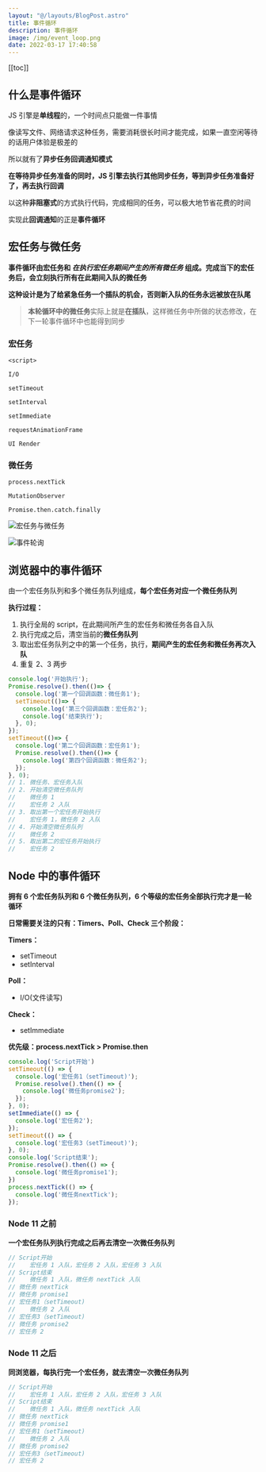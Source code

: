 ```yaml
---
layout: "@/layouts/BlogPost.astro"
title: 事件循环
description: 事件循环
image: /img/event_loop.png
date: 2022-03-17 17:40:58
---
```


[[toc]]

## 什么是事件循环

JS 引擎是**单线程**的，一个时间点只能做一件事情

像读写文件、网络请求这种任务，需要消耗很长时间才能完成，如果一直空闲等待的话用户体验是极差的

所以就有了**异步任务回调通知模式**

**在等待异步任务准备的同时，JS 引擎去执行其他同步任务，等到异步任务准备好了，再去执行回调**

以这种**非阻塞式**的方式执行代码，完成相同的任务，可以极大地节省花费的时间

实现此**回调通知**的正是**事件循环**

## 宏任务与微任务

<n-alert class="my-4" type="info">**事件循环由宏任务和 *在执行宏任务期间产生的所有微任务* 组成。完成当下的宏任务后，会立刻执行所有在此期间入队的微任务**</n-alert>

**这种设计是为了给紧急任务一个插队的机会，否则新入队的任务永远被放在队尾**

> **本轮循环中的微任务**实际上就是**在插队**，这样微任务中所做的状态修改，在下一轮事件循环中也能得到同步

### 宏任务

`<script>`

`I/O`

`setTimeout`

`setInterval`

`setImmediate`

`requestAnimationFrame`

`UI Render`

### 微任务

`process.nextTick`

`MutationObserver`

`Promise.then.catch.finally`

![宏任务与微任务](/img/event_loop.png)

![事件轮询](/img/event_queue.png)

## 浏览器中的事件循环

由一个宏任务队列和多个微任务队列组成，**每个宏任务对应一个微任务队列**

**执行过程：**
1. 执行全局的 script，在此期间所产生的宏任务和微任务各自入队
2. 执行完成之后，清空当前的**微任务队列**
3. 取出宏任务队列之中的第一个任务，执行，**期间产生的宏任务和微任务再次入队**
4. 重复 2、3 两步

```js
console.log('开始执行');
Promise.resolve().then(()=> {
  console.log('第一个回调函数：微任务1');
  setTimeout(()=> {
    console.log('第三个回调函数：宏任务2');
    console.log('结束执行');
  }, 0);
});
setTimeout(()=> {
  console.log('第二个回调函数：宏任务1');
  Promise.resolve().then(()=> {
    console.log('第四个回调函数：微任务2');
  });
}, 0);
// 1. 微任务、宏任务入队
// 2. 开始清空微任务队列
//    微任务 1
//    宏任务 2 入队
// 3. 取出第一个宏任务开始执行
//    宏任务 1，微任务 2 入队
// 4. 开始清空微任务队列
//    微任务 2
// 5. 取出第二的宏任务开始执行
//    宏任务 2
```

## Node 中的事件循环

<n-alert class="my-4" type="info">**拥有 6 个宏任务队列和 6 个微任务队列，6 个等级的宏任务全部执行完才是一轮循环**</n-alert>

<n-image src="https://p3-juejin.byteimg.com/tos-cn-i-k3u1fbpfcp/f62a46a5a83e4cdba686754f43e85195~tplv-k3u1fbpfcp-zoom-in-crop-mark:1304:0:0:0.awebp" />

**日常需要关注的只有：Timers、Poll、Check 三个阶段：**

**Timers：**
- setTimeout
- setInterval

**Poll：**
- I/O(文件读写)

**Check：**
- setImmediate

<n-alert class="my-4" type="info">**优先级：process.nextTick > Promise.then**</n-alert>

```js
console.log('Script开始')
setTimeout(() => {
  console.log('宏任务1（setTimeout)');
  Promise.resolve().then(() => {
    console.log('微任务promise2');
  });
}, 0);
setImmediate(() => {
  console.log('宏任务2');
});
setTimeout(() => {
  console.log('宏任务3（setTimeout)');
}, 0);
console.log('Script结束');
Promise.resolve().then(() => {
  console.log('微任务promise1');
})
process.nextTick(() => {
  console.log('微任务nextTick');
});
```

### Node 11 之前

<n-alert class="my-4" type="warning">**一个宏任务队列执行完成之后再去清空一次微任务队列**</n-alert>

```js
// Script开始
//    宏任务 1 入队，宏任务 2 入队，宏任务 3 入队
// Script结束
//    微任务 1 入队，微任务 nextTick 入队
// 微任务 nextTick
// 微任务 promise1
// 宏任务1（setTimeout)
//    微任务 2 入队
// 宏任务3（setTimeout)
// 微任务 promise2
// 宏任务 2
```

### Node 11 之后

<n-alert class="my-4" type="warning">**同浏览器，每执行完一个宏任务，就去清空一次微任务队列**</n-alert>

```js
// Script开始
//    宏任务 1 入队，宏任务 2 入队，宏任务 3 入队
// Script结束
//    微任务 1 入队，微任务 nextTick 入队
// 微任务 nextTick
// 微任务 promise1
// 宏任务1（setTimeout)
//    微任务 2 入队
// 微任务 promise2
// 宏任务3（setTimeout)
// 宏任务 2
```